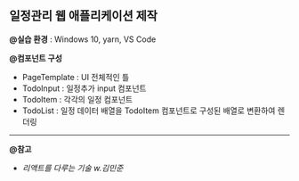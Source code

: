 ## 일정관리 웹 애플리케이션 제작
__@실습 환경__ : Windows 10, yarn, VS Code

__@컴포넌트 구성__
- PageTemplate : UI 전체적인 틀
- TodoInput : 일정추가 input 컴포넌트
- TodoItem : 각각의 일정 컴포넌트
- TodoList : 일정 데이터 배열을 TodoItem 컴포넌트로 구성된 배열로 변환하여 렌더링

---
**@참고**
- *리액트를 다루는 기술 w.김민준*
